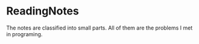 # ReadingNotes

The notes are classified into small parts. All of them are the problems I met in programing.